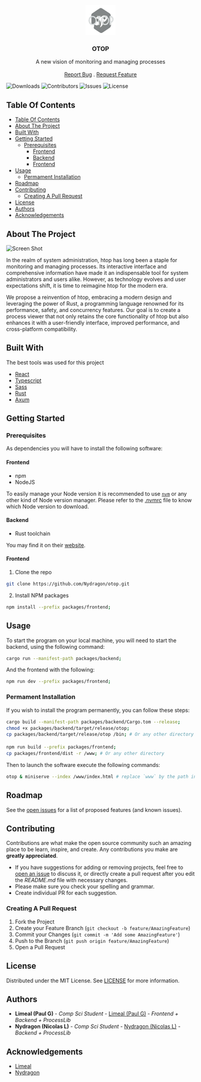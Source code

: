 <br/>
<p align="center">
  <a href="https://github.com/nydragon/otop">
    <img src="logo.png" alt="Logo" width="80" height="80">
  </a>

  <h3 align="center">OTOP</h3>

  <p align="center">
    A new vision of monitoring and managing processes
    <br/>
    <br/>
    <a href="https://github.com/nydragon/otop/issues">Report Bug</a>
    .
    <a href="https://github.com/nydragon/otop/issues">Request Feature</a>
  </p>
</p>

![Downloads](https://img.shields.io/github/downloads/nydragon/otop/total) ![Contributors](https://img.shields.io/github/contributors/nydragon/otop?color=dark-green) ![Issues](https://img.shields.io/github/issues/nydragon/otop) ![License](https://img.shields.io/github/license/nydragon/otop)

## Table Of Contents

- [Table Of Contents](#table-of-contents)
- [About The Project](#about-the-project)
- [Built With](#built-with)
- [Getting Started](#getting-started)
  - [Prerequisites](#prerequisites)
    - [Frontend](#frontend)
    - [Backend](#backend)
    - [Frontend](#frontend-1)
- [Usage](#usage)
  - [Permament Installation](#permament-installation)
- [Roadmap](#roadmap)
- [Contributing](#contributing)
  - [Creating A Pull Request](#creating-a-pull-request)
- [License](#license)
- [Authors](#authors)
- [Acknowledgements](#acknowledgements)

## About The Project

![Screen Shot](images/screenshot.png)

In the realm of system administration, htop has long been a staple for monitoring and managing processes. Its interactive interface and comprehensive information have made it an indispensable tool for system administrators and users alike. However, as technology evolves and user expectations shift, it is time to reimagine htop for the modern era.

We propose a reinvention of htop, embracing a modern design and leveraging the power of Rust, a programming language renowned for its performance, safety, and concurrency features. Our goal is to create a process viewer that not only retains the core functionality of htop but also enhances it with a user-friendly interface, improved performance, and cross-platform compatibility.

## Built With

The best tools was used for this project

* [React](https://fr.react.dev/)
* [Typescript](https://www.typescriptlang.org/)
* [Sass](https://sass-lang.com/)
* [Rust](https://www.rust-lang.org/fr)
* [Axum](https://github.com/tokio-rs/axum)

## Getting Started

### Prerequisites

As dependencies you will have to install the following software:

#### Frontend

- npm
- NodeJS

To easily manage your Node version it is recommended to use [`nvm`](https://github.com/nvm-sh/nvm) or any other kind of Node version manager. Please refer to the [.nvmrc](packages/frontend/.nvmrc)  file to know which Node version to download.

#### Backend

- Rust toolchain

You may find it on their [website](https://rustup.rs/).

#### Frontend

1. Clone the repo

```sh
git clone https://github.com/Nydragon/otop.git
```

2. Install NPM packages

```sh
npm install --prefix packages/frontend;
```

## Usage

To start the program on your local machine, you will need to start the backend, using the following command:
```sh
cargo run --manifest-path packages/backend;
```

And the frontend with the following:
```sh
npm run dev --prefix packages/frontend;
```

### Permament Installation

If you wish to install the program permanently, you can follow these steps:

```sh
cargo build --manifest-path packages/backend/Cargo.tom --release;
chmod +x packages/backend/target/release/otop;
cp packages/backend/target/release/otop /bin; # Or any other directory in $PATH

npm run build --prefix packages/frontend;
cp packages/frontend/dist -r /www; # Or any other directory
```

Then to launch the software execute the following commands:

```sh
otop & miniserve --index /www/index.html # replace `www` by the path in which reside your build frontend files.
```

## Roadmap

See the [open issues](https://github.com/nydragon/otop/issues) for a list of proposed features (and known issues).

## Contributing

Contributions are what make the open source community such an amazing place to be learn, inspire, and create. Any contributions you make are **greatly appreciated**.
* If you have suggestions for adding or removing projects, feel free to [open an issue](https://github.com/nydragon/otop/issues/new) to discuss it, or directly create a pull request after you edit the *README.md* file with necessary changes.
* Please make sure you check your spelling and grammar.
* Create individual PR for each suggestion.

### Creating A Pull Request

1. Fork the Project
2. Create your Feature Branch (`git checkout -b feature/AmazingFeature`)
3. Commit your Changes (`git commit -m 'Add some AmazingFeature'`)
4. Push to the Branch (`git push origin feature/AmazingFeature`)
5. Open a Pull Request

## License

Distributed under the MIT License. See [LICENSE](https://github.com/nydragon/otop/blob/main/LICENSE.md) for more information.

## Authors

* **Limeal (Paul G)** - *Comp Sci Student* - [Limeal (Paul G)](https://github.com/limeal) - *Frontend + Backend + ProcessLib*
* **Nydragon (Nicolas L)** - *Comp Sci Student* - [Nydragon (Nicolas L)](https://github.com/nydragon) - *Backend + ProcessLib*

## Acknowledgements

* [Limeal](https://github.com/limeal/)
* [Nydragon](https://github.com/nydragon/)
